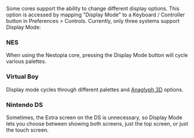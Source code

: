 Some cores support the ability to change different display options.  This option is accessed by mapping "Display Mode" to a Keyboard / Controller button in Preferences > Controls.
Currently, only three systems support Display Mode:

### NES
When using the Nestopia core, pressing the Display Mode button will cycle various palettes.

### Virtual Boy
Display mode cycles through different palettes and [Anaglyph 3D](http://en.wikipedia.org/wiki/Anaglyph_3D) options.

### Nintendo DS
Sometimes, the Extra screen on the DS is unnecessary, so Display Mode lets you choose between showing both screens, just the top screen, or just the touch screen.
